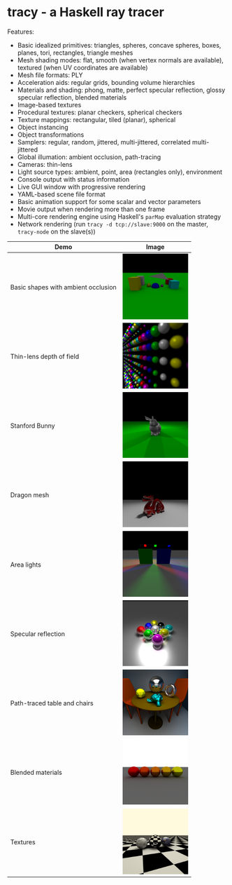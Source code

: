 
tracy - a Haskell ray tracer
============================

Features:

 * Basic idealized primitives: triangles, spheres, concave spheres,
   boxes, planes, tori, rectangles, triangle meshes
 * Mesh shading modes: flat, smooth (when vertex normals are available),
   textured (when UV coordinates are available)
 * Mesh file formats: PLY
 * Acceleration aids: regular grids, bounding volume hierarchies
 * Materials and shading: phong, matte, perfect specular reflection,
   glossy specular reflection, blended materials
 * Image-based textures
 * Procedural textures: planar checkers, spherical checkers
 * Texture mappings: rectangular, tiled (planar), spherical
 * Object instancing
 * Object transformations
 * Samplers: regular, random, jittered, multi-jittered, correlated
   multi-jittered
 * Global illumation: ambient occlusion, path-tracing
 * Cameras: thin-lens
 * Light source types: ambient, point, area (rectangles only),
   environment
 * Console output with status information
 * Live GUI window with progressive rendering
 * YAML-based scene file format
 * Basic animation support for some scalar and vector parameters
 * Movie output when rendering more than one frame
 * Multi-core rendering engine using Haskell's `parMap` evaluation
   strategy
 * Network rendering (run `tracy -d tcp://slave:9000` on the master,
   `tracy-node` on the slave(s))

| Demo | Image |
|------|-------|
| Basic shapes with ambient occlusion | <a href="demos/demo.png"><img src="/demos/demo.png" width="150" height="150"/></a> |
| Thin-lens depth of field            | <a href="demos/demo2.png"><img src="/demos/demo2.png" width="150" height="150"/></a> |
| Stanford Bunny                      | <a href="demos/demo3.png"><img src="/demos/demo3.png" width="150" height="150"/></a> |
| Dragon mesh                         | <a href="demos/demo4.png"><img src="/demos/demo4.png" width="150" height="150"/></a> |
| Area lights                         | <a href="demos/demo5.png"><img src="/demos/demo5.png" width="150" height="150"/></a> |
| Specular reflection                 | <a href="demos/demo6.png"><img src="/demos/demo6.png" width="150" height="150"/></a> |
| Path-traced table and chairs        | <a href="demos/demo8.png"><img src="/demos/demo8.png" width="150" height="150"/></a> |
| Blended materials                   | <a href="demos/demo9.png"><img src="/demos/demo9.png" width="150" height="150"/></a> |
| Textures                            | <a href="demos/demo10.png"><img src="/demos/demo10.png" width="150" height="150"/></a> |
